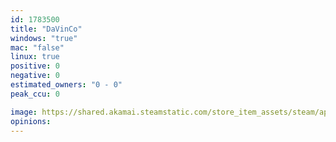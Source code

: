 ```yaml
---
id: 1783500
title: "DaVinCo"
windows: "true"
mac: "false"
linux: true
positive: 0
negative: 0
estimated_owners: "0 - 0"
peak_ccu: 0

image: https://shared.akamai.steamstatic.com/store_item_assets/steam/apps/1783500/header.jpg?t=1663598436
opinions:
---
```


